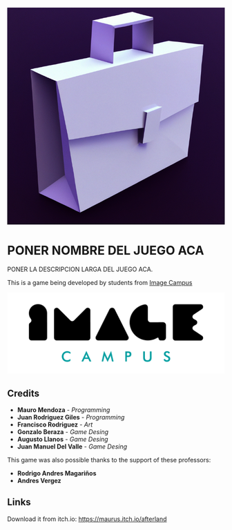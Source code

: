 <p align="center">
<img src="logo.png" alt="PONER NOMBRE DEL JUEGO ACA"/>
</p>

# PONER NOMBRE DEL JUEGO ACA

PONER LA DESCRIPCION LARGA DEL JUEGO ACA.

This is a game being developed by students from <a href="https://www.imagecampus.edu.ar/">Image Campus</a>

<p align="center">
  <a href="https://www.imagecampus.edu.ar/">
    <img src="logo-image-campus.png" alt="Image Campus"/>
  </a> 
</p>


## Credits

- **Mauro Mendoza** - *Programming*
- **Juan Rodriguez Giles** - *Programming*
- **Francisco Rodriguez** - *Art*
- **Gonzalo Beraza** - *Game Desing*
- **Augusto Llanos** - *Game Desing*
- **Juan Manuel Del Valle** - *Game Desing*


This game was also possible thanks to the support of these professors:

- **Rodrigo Andres Magariños**
- **Andres Vergez**

## Links

Download it from itch.io: https://maurus.itch.io/afterland
